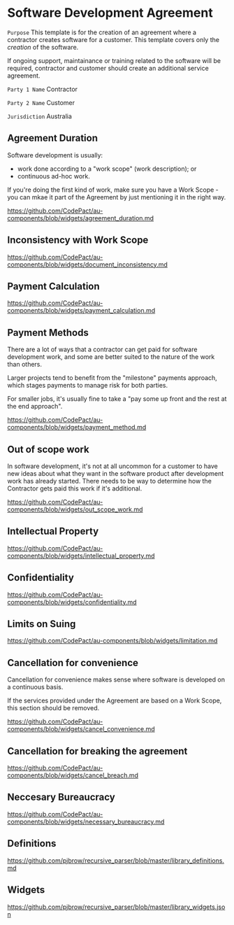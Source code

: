 # Software Development Agreement

`Purpose` This template is for the creation of an agreement where a contractor creates software for a customer. This template covers only the _creation_ of the software.

If ongoing support, maintainance or training related to the software will be required, contractor and customer should create an additional service agreement.

`Party 1 Name` Contractor

`Party 2 Name` Customer

`Jurisdiction` Australia

## Agreement Duration

Software development is usually:

- work done according to a "work scope" (work description); or
- continuous ad-hoc work.

If you're doing the first kind of work, make sure you have a Work Scope - you can mkae it part of the Agreement by just mentioning it in the right way.

https://github.com/CodePact/au-components/blob/widgets/agreement_duration.md

## Inconsistency with Work Scope

https://github.com/CodePact/au-components/blob/widgets/document_inconsistency.md

## Payment Calculation

https://github.com/CodePact/au-components/blob/widgets/payment_calculation.md

## Payment Methods

There are a lot of ways that a contractor can get paid for software development work, and some are better suited to the nature of the work than others.

Larger projects tend to benefit from the "milestone" payments approach, which stages payments to manage risk for both parties.

For smaller jobs, it's usually fine to take a "pay some up front and the rest at the end approach".

https://github.com/CodePact/au-components/blob/widgets/payment_method.md

## Out of scope work

In software development, it's not at all uncommon for a customer to have new ideas about what they want in the software product after development work has already started. There needs to be way to determine how the Contractor gets paid this work if it's additional.

https://github.com/CodePact/au-components/blob/widgets/out_scope_work.md

## Intellectual Property

https://github.com/CodePact/au-components/blob/widgets/intellectual_property.md

## Confidentiality

https://github.com/CodePact/au-components/blob/widgets/confidentiality.md

## Limits on Suing

https://github.com/CodePact/au-components/blob/widgets/limitation.md

## Cancellation for convenience

Cancellation for convenience makes sense where software is developed on a continuous basis.

If the services provided under the Agreement are based on a Work Scope, this section should be removed.

https://github.com/CodePact/au-components/blob/widgets/cancel_convenience.md

## Cancellation for breaking the agreement

https://github.com/CodePact/au-components/blob/widgets/cancel_breach.md

## Neccesary Bureaucracy

https://github.com/CodePact/au-components/blob/widgets/necessary_bureaucracy.md

## Definitions

https://github.com/pjbrow/recursive_parser/blob/master/library_definitions.md

## Widgets

https://github.com/pjbrow/recursive_parser/blob/master/library_widgets.json
